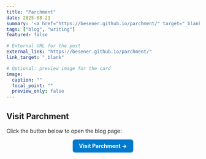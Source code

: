 ```yaml
---
title: "Parchment"
date: 2025-08-21
summary: '<a href="https://besener.github.io/parchment/" target="_blank" rel="noopener noreferrer">My blog page</a>'
tags: ["blog", "writing"]
featured: false

# External URL for the post
external_link: "https://besener.github.io/parchment/"
link_target: "_blank"

# Optional: preview image for the card
image:
  caption: ""
  focal_point: ""
  preview_only: false
---
```


## Visit Parchment

Click the button below to open the blog page:

<div style="text-align:center; margin-top:1em;">
  <a href="https://besener.github.io/parchment/" target="_blank" style="display:inline-block; padding:0.6em 1.2em; background-color:#007acc; color:white; border-radius:6px; text-decoration:none; font-weight:bold;">
    Visit Parchment →
  </a>
</div>


